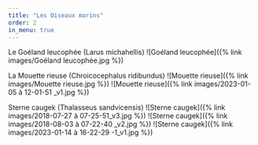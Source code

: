 ```yaml
---
title: "Les Oiseaux marins"
order: 2
in_menu: true
---
```

Le Goéland leucophée (Larus michahellis)
 ![Goéland leucophée]({% link images/Goéland leucophée.jpg %}) 


La Mouette rieuse (Chroicocephalus ridibundus)
 ![Mouette rieuse]({% link images/Mouette rieuse.jpg %}) 
 ![Mouette rieuse]({% link images/2023-01-05 à 12-01-51 _v1.jpg %})


Sterne caugek (Thalasseus sandvicensis)
 ![Sterne caugek]({% link images/2018-07-27 à 07-25-51_v3.jpg %}) 
 ![Sterne caugek]({% link images/2018-08-03 à 07-22-40 _v2.jpg %}) 
 ![Sterne caugek]({% link images/2023-01-14 à 16-22-29 -1_v1.jpg %}) 